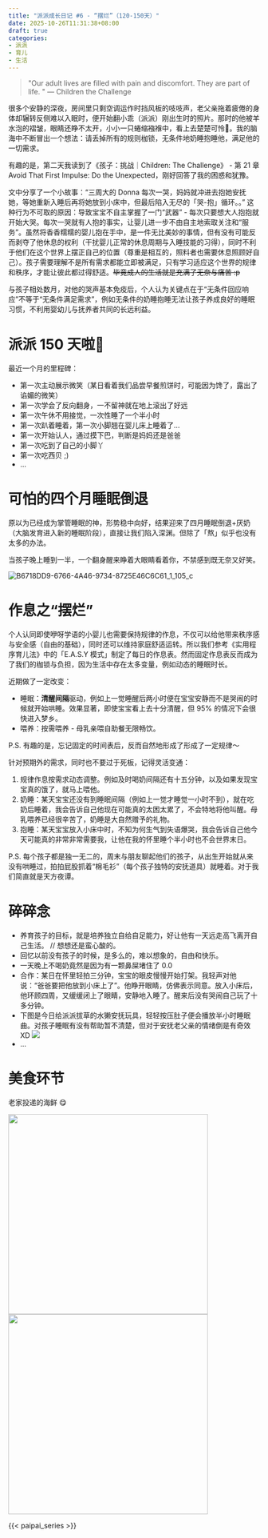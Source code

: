 ```yaml
---
title: "派派成长日记 #6 - “摆烂”（120-150天）"
date: 2025-10-26T11:31:38+08:00
draft: true
categories:
- 派派
- 育儿
- 生活
---
```


> "Our adult lives are filled with pain and discomfort. They are part of life. " — Children the Challenge

很多个安静的深夜，房间里只剩空调运作时挡风板的吱吱声，老父亲拖着疲倦的身体却辗转反侧难以入眠时，便开始翻小乖（派派）刚出生时的照片。那时的他被羊水泡的褶皱，眼睛还睁不太开，小小一只蜷缩襁褓中，看上去楚楚可怜🥺。我的脑海中不断冒出一个想法：请丢掉所有的规则枷锁，无条件地奶睡抱睡他，满足他的一切需求。

有趣的是，第二天我读到了《孩子：挑战｜Children: The Challenge》 - 第 21 章 Avoid That First Impulse: Do the Unexpected，刚好回答了我的困惑和犹豫。

文中分享了一个小故事：“三周大的 Donna 每次一哭，妈妈就冲进去抱她安抚她，等她重新入睡后再将她放到小床中，但最后陷入无尽的「哭-抱」循环。。” 这种行为不可取的原因：导致宝宝不自主掌握了一门“武器” - 每次只要想大人抱抱就开始大哭。每次一哭就有人抱的事实，让婴儿进一步不由自主地索取关注和“服务”。虽然将香香糯糯的婴儿抱在手中，是一件无比美妙的事情，但有没有可能反而剥夺了他休息的权利（干扰婴儿正常的休息周期与入睡技能的习得），同时不利于他们在这个世界上摆正自己的位置（尊重是相互的，照料者也需要休息照顾好自己）。孩子需要理解不是所有需求都能立即被满足，只有学习适应这个世界的规律和秩序，才能让彼此都过得舒适。~~毕竟成人的生活就是充满了无奈与痛苦 :p~~

与孩子相处数月，对他的哭声基本免疫后，个人认为关键点在于“无条件回应响应”不等于“无条件满足需求”，例如无条件的奶睡抱睡无法让孩子养成良好的睡眠习惯，不利用婴幼儿与抚养者共同的长远利益。


# 派派 150 天啦🐣
最近一个月的里程碑：
- 第一次主动展示微笑（某日看着我们品尝早餐煎饼时，可能因为馋了，露出了谄媚的微笑）
- 第一次学会了反向翻身，一不留神就在地上滚出了好远
- 第一次午休不用接觉，一次性睡了一个半小时
- 第一次趴着睡着，第一次小脚翘在婴儿床上睡着了…
- 第一次开始认人，通过摸下巴，判断是妈妈还是爸爸
- 第一次吃到了自己的小脚丫
- 第一次吃西贝 ;)
- ...


# 可怕的四个月睡眠倒退

原以为已经成为掌管睡眠的神，形势稳中向好，结果迎来了四月睡眠倒退+厌奶（大脑发育进入新的睡眠阶段），直接让我们陷入深渊。但除了「熬」似乎也没有太多的办法。

当孩子晚上睡到一半，一个翻身醒来睁着大眼睛看着你，不禁感到既无奈又好笑。

![B6718DD9-6766-4A46-9734-8725E46C6C61_1_105_c](/images/blog/global/B6718DD9-6766-4A46-9734-8725E46C6C61_1_105_c.jpeg)


# 作息之“摆烂”

个人认同即使咿呀学语的小婴儿也需要保持规律的作息，不仅可以给他带来秩序感与安全感（自由的基础），同时还可以维持家庭舒适运转。所以我们参考《实用程序育儿法》中的「E.A.S.Y 模式」制定了每日的作息表。然而固定作息表反而成为了我们的枷锁与负担，因为生活中存在太多变量，例如动态的睡眠时长。

近期做了一定改变：
- 睡眠：**清醒间隔**驱动，例如上一觉睡醒后两小时便在宝宝安静而不是哭闹的时候就开始哄睡。效果显著，即使宝宝看上去十分清醒，但 95% 的情况下会很快进入梦乡。
- 喂养：按需喂养 - 母乳亲喂自助餐无限畅饮。

P.S. 有趣的是，忘记固定的时间表后，反而自然地形成了形成了一定规律～

针对预期外的需求，同时也不要过于死板，记得灵活变通：
1. 规律作息按需求动态调整。例如及时喝奶间隔还有十五分钟，以及如果发现宝宝真的饿了，就马上喂他。
2. 奶睡：某天宝宝还没有到睡眠间隔（例如上一觉才睡觉一小时不到），就在吃奶后睡着，我会告诉自己他现在可能真的太困太累了，不会特地将他叫醒。母乳喂养已经很辛苦了，奶睡是大自然赠予的礼物。
3. 抱睡：某天宝宝放入小床中时，不知为何生气到失语爆哭，我会告诉自己他今天可能真的非常非常需要我，让他在我的怀里睡个半小时也不会世界末日。

P.S. 每个孩子都是独一无二的，周末与朋友聊起他们的孩子，从出生开始就从来没有哄睡过，拍拍屁股抓着“棉毛衫”（每个孩子独特的安抚道具）就睡着。对于我们简直就是天方夜谭。


# 碎碎念

- 养育孩子的目标，就是培养独立自给自足能力，好让他有一天远走高飞离开自己生活。 // 想想还是蛮心酸的。
- 回忆以前没有孩子的时候，是多么的，难以想象的，自由和快乐。
- 一天晚上不喝奶竟然是因为有一颗鼻屎堵住了 0.0
- 合作：某日在怀里轻拍三分钟，宝宝的眼皮慢慢开始打架。我轻声对他说：“爸爸要把他放到小床上了”。他睁开眼睛，仿佛表示同意。放入小床后，他环顾四周，又缓缓闭上了眼睛，安静地入睡了。醒来后没有哭闹自己玩了十多分钟。
- 下图是今日给派派拔草的水獭安抚玩具，轻轻按压肚子便会播放半小时睡眠曲。对孩子睡眠有没有帮助暂不清楚，但对于安抚老父亲的情绪倒是有奇效 XD ![](/images/blog/global/17614920897526.jpg)
- ...



# 美食环节

老家投递的海鲜 😋

<img src="/images/blog/global/202510262322.jpeg" width="400">
<img src="/images/blog/global/2.jpeg" width="400">




{{< paipai_series >}}

